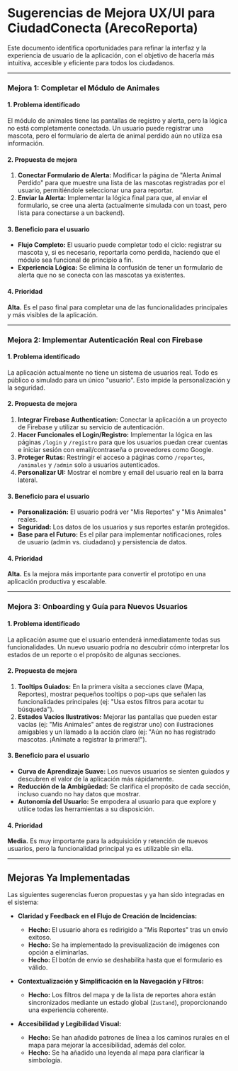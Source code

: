 # Sugerencias de Mejora UX/UI para CiudadConecta (ArecoReporta)

Este documento identifica oportunidades para refinar la interfaz y la experiencia de usuario de la aplicación, con el objetivo de hacerla más intuitiva, accesible y eficiente para todos los ciudadanos.

---

### **Mejora 1: Completar el Módulo de Animales**

#### **1. Problema identificado**
El módulo de animales tiene las pantallas de registro y alerta, pero la lógica no está completamente conectada. Un usuario puede registrar una mascota, pero el formulario de alerta de animal perdido aún no utiliza esa información.

#### **2. Propuesta de mejora**
1.  **Conectar Formulario de Alerta:** Modificar la página de "Alerta Animal Perdido" para que muestre una lista de las mascotas registradas por el usuario, permitiéndole seleccionar una para reportar.
2.  **Enviar la Alerta:** Implementar la lógica final para que, al enviar el formulario, se cree una alerta (actualmente simulada con un toast, pero lista para conectarse a un backend).

#### **3. Beneficio para el usuario**
- **Flujo Completo:** El usuario puede completar todo el ciclo: registrar su mascota y, si es necesario, reportarla como perdida, haciendo que el módulo sea funcional de principio a fin.
- **Experiencia Lógica:** Se elimina la confusión de tener un formulario de alerta que no se conecta con las mascotas ya existentes.

#### **4. Prioridad**
**Alta.** Es el paso final para completar una de las funcionalidades principales y más visibles de la aplicación.

---

### **Mejora 2: Implementar Autenticación Real con Firebase**

#### **1. Problema identificado**
La aplicación actualmente no tiene un sistema de usuarios real. Todo es público o simulado para un único "usuario". Esto impide la personalización y la seguridad.

#### **2. Propuesta de mejora**
1.  **Integrar Firebase Authentication:** Conectar la aplicación a un proyecto de Firebase y utilizar su servicio de autenticación.
2.  **Hacer Funcionales el Login/Registro:** Implementar la lógica en las páginas `/login` y `/registro` para que los usuarios puedan crear cuentas e iniciar sesión con email/contraseña o proveedores como Google.
3.  **Proteger Rutas:** Restringir el acceso a páginas como `/reportes`, `/animales` y `/admin` solo a usuarios autenticados.
4.  **Personalizar UI:** Mostrar el nombre y email del usuario real en la barra lateral.

#### **3. Beneficio para el usuario**
- **Personalización:** El usuario podrá ver "Mis Reportes" y "Mis Animales" reales.
- **Seguridad:** Los datos de los usuarios y sus reportes estarán protegidos.
- **Base para el Futuro:** Es el pilar para implementar notificaciones, roles de usuario (admin vs. ciudadano) y persistencia de datos.

#### **4. Prioridad**
**Alta.** Es la mejora más importante para convertir el prototipo en una aplicación productiva y escalable.

---

### **Mejora 3: Onboarding y Guía para Nuevos Usuarios**

#### **1. Problema identificado**
La aplicación asume que el usuario entenderá inmediatamente todas sus funcionalidades. Un nuevo usuario podría no descubrir cómo interpretar los estados de un reporte o el propósito de algunas secciones.

#### **2. Propuesta de mejora**
1.  **Tooltips Guiados:** En la primera visita a secciones clave (Mapa, Reportes), mostrar pequeños tooltips o pop-ups que señalen las funcionalidades principales (ej: "Usa estos filtros para acotar tu búsqueda").
2.  **Estados Vacíos Ilustrativos:** Mejorar las pantallas que pueden estar vacías (ej: "Mis Animales" antes de registrar uno) con ilustraciones amigables y un llamado a la acción claro (ej: "Aún no has registrado mascotas. ¡Anímate a registrar la primera!").

#### **3. Beneficio para el usuario**
- **Curva de Aprendizaje Suave:** Los nuevos usuarios se sienten guiados y descubren el valor de la aplicación más rápidamente.
- **Reducción de la Ambigüedad:** Se clarifica el propósito de cada sección, incluso cuando no hay datos que mostrar.
- **Autonomía del Usuario:** Se empodera al usuario para que explore y utilice todas las herramientas a su disposición.

#### **4. Prioridad**
**Media.** Es muy importante para la adquisición y retención de nuevos usuarios, pero la funcionalidad principal ya es utilizable sin ella.

---

## Mejoras Ya Implementadas

Las siguientes sugerencias fueron propuestas y ya han sido integradas en el sistema:

-   **Claridad y Feedback en el Flujo de Creación de Incidencias:**
    -   **Hecho:** El usuario ahora es redirigido a "Mis Reportes" tras un envío exitoso.
    -   **Hecho:** Se ha implementado la previsualización de imágenes con opción a eliminarlas.
    -   **Hecho:** El botón de envío se deshabilita hasta que el formulario es válido.

-   **Contextualización y Simplificación en la Navegación y Filtros:**
    -   **Hecho:** Los filtros del mapa y de la lista de reportes ahora están sincronizados mediante un estado global (`Zustand`), proporcionando una experiencia coherente.

-   **Accesibilidad y Legibilidad Visual:**
    -   **Hecho:** Se han añadido patrones de línea a los caminos rurales en el mapa para mejorar la accesibilidad, además del color.
    -   **Hecho:** Se ha añadido una leyenda al mapa para clarificar la simbología.

